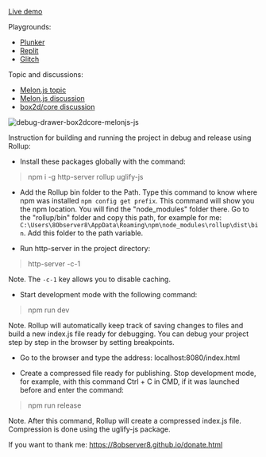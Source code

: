 [Live demo](https://8observer8.github.io/webgl10-js/debug-drawer-box2dcore-melonjs-js/)

Playgrounds:

- [Plunker](https://plnkr.co/edit/KvkGgejqBojm81k8?preview)
- [Replit](https://replit.com/@8Observer8/Debug-drawer-using-box2dcore-Melonjs-JS)
- [Glitch](https://glitch.com/edit/#!/flax-befitting-caterpillar)

Topic and discussions:

- [Melon.js topic](https://melonjs.discourse.group/t/basic-examples-of-using-box2d-core-with-melon-js-in-javascript/59)
- [Melon.js discussion](https://github.com/melonjs/melonJS/discussions/1197)
- [box2d/core discussion](https://github.com/Lusito/box2d.ts/discussions/45)

![debug-drawer-box2dcore-melonjs-js](https://github.com/8Observer8/debug-drawer-box2dcore-melonjs-js/assets/3908473/05a99840-c5f3-4b8b-99d7-e13033dda0c6)

Instruction for building and running the project in debug and release using Rollup:

- Install these packages globally with the command:

> npm i -g http-server rollup uglify-js

- Add the Rollup bin folder to the Path. Type this command to know where npm was installed `npm config get prefix`. This command will show you the npm location. You will find the "node_modules" folder there. Go to the "rollup/bin" folder and copy this path, for example for me: `C:\Users\8Observer8\AppData\Roaming\npm\node_modules\rollup\dist\bin`. Add this folder to the path variable.

- Run http-server in the project directory:

> http-server -c-1

Note. The `-c-1` key allows you to disable caching.

- Start development mode with the following command:

> npm run dev

Note. Rollup will automatically keep track of saving changes to files and build a new index.js file ready for debugging. You can debug your project step by step in the browser by setting breakpoints.

- Go to the browser and type the address: localhost:8080/index.html

- Create a compressed file ready for publishing. Stop development mode, for example, with this command Ctrl + C in CMD, if it was launched before and enter the command:

> npm run release

Note. After this command, Rollup will create a compressed index.js file. Compression is done using the uglify-js package.

If you want to thank me: https://8observer8.github.io/donate.html
